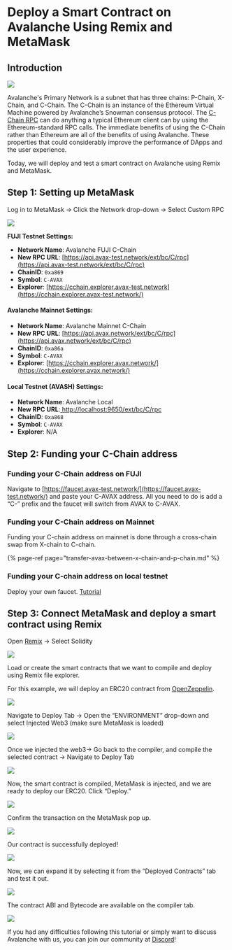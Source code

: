 # Deploy a Smart Contract on Avalanche Using Remix and MetaMask

## Introduction

![](../../../.gitbook/assets/primary-network.png)

Avalanche's Primary Network is a subnet that has three chains: P-Chain, X-Chain, and C-Chain. The C-Chain is an instance of the Ethereum Virtual Machine powered by Avalanche’s Snowman consensus protocol. The [C-Chain RPC](../../apis/contract-chain-c-chain-api.md) can do anything a typical Ethereum client can by using the Ethereum-standard RPC calls. The immediate benefits of using the C-Chain rather than Ethereum are all of the benefits of using Avalanche. These properties that could considerably improve the performance of DApps and the user experience.

Today, we will deploy and test a smart contract on Avalanche using Remix and MetaMask.

## Step 1: Setting up MetaMask

Log in to MetaMask -&gt; Click the Network drop-down -&gt; Select Custom RPC

![](../../../.gitbook/assets/metamask-network-dropdown.png)

**FUJI Testnet Settings:**

* **Network Name**: Avalanche FUJI C-Chain
* **New RPC URL**: [https://api.avax-test.network/ext/bc/C/rpc](https://api.avax-test.network/ext/bc/C/rpc)
* **ChainID**: `0xa869`
* **Symbol**: `C-AVAX`
* **Explorer**: [https://cchain.explorer.avax-test.network](https://cchain.explorer.avax-test.network/)

#### **Avalanche Mainnet Settings:**

* **Network Name**: Avalanche Mainnet C-Chain
* **New RPC URL**: [https://api.avax.network/ext/bc/C/rpc](https://api.avax.network/ext/bc/C/rpc) 
* **ChainID**: `0xa86a`
* **Symbol**: `C-AVAX`
* **Explorer**: [https://cchain.explorer.avax.network/](https://cchain.explorer.avax.network/)

#### **Local Testnet \(AVASH\) Settings:**

* **Network Name**: Avalanche Local
* **New RPC URL**:[ ](http://localhost:9650/ext/bc/C/rpc)[http://localhost:9650/ext/bc/C/rpc](http://localhost:9650/ext/bc/C/rpc)
* **ChainID**: `0xa868`
* **Symbol**: `C-AVAX`
* **Explorer**: N/A

## Step 2: Funding your C-Chain address

### **Funding your C-Chain address on FUJI** <a id="d718"></a>

Navigate to [https://faucet.avax-test.network/](https://faucet.avax-test.network/) and paste your C-AVAX address. All you need to do is add a “C-” prefix and the faucet will switch from AVAX to C-AVAX.

### Funding your C-Chain address on Mainnet <a id="1997"></a>

Funding your C-chain address on mainnet is done through a cross-chain swap from X-chain to C-chain.

{% page-ref page="transfer-avax-between-x-chain-and-p-chain.md" %}

### Funding your C-chain address on local testnet <a id="b5a3"></a>

Deploy your own faucet. [Tutorial](https://medium.com/avalabs/the-ava-platform-tools-pt-2-the-ava-faucet-48f28da57146)

## Step 3: Connect MetaMask and deploy a smart contract using Remix

Open [Remix](https://remix.ethereum.org/) -&gt; Select Solidity

![](../../../.gitbook/assets/remix-file-explorer.png)

Load or create the smart contracts that we want to compile and deploy using Remix file explorer.

For this example, we will deploy an ERC20 contract from [OpenZeppelin](https://openzeppelin.com/contracts).

![](../../../.gitbook/assets/erc20-contract.png)

Navigate to Deploy Tab -&gt; Open the “ENVIRONMENT” drop-down and select Injected Web3 \(make sure MetaMask is loaded\)

![](../../../.gitbook/assets/deploy-and-run-transactions.png)

Once we injected the web3-&gt; Go back to the compiler, and compile the selected contract -&gt; Navigate to Deploy Tab

![](../../../.gitbook/assets/solidity-compiler.png)

Now, the smart contract is compiled, MetaMask is injected, and we are ready to deploy our ERC20. Click “Deploy.”

![](../../../.gitbook/assets/deploy-erc20.png)

Confirm the transaction on the MetaMask pop up.

![](../../../.gitbook/assets/confirm-erc20.png)

Our contract is successfully deployed!

![](../../../.gitbook/assets/published-metadata.png)

Now, we can expand it by selecting it from the “Deployed Contracts” tab and test it out.

![](../../../.gitbook/assets/interact-with-contract.png)

The contract ABI and Bytecode are available on the compiler tab.

![](../../../.gitbook/assets/abi-bytecode.png)

If you had any difficulties following this tutorial or simply want to discuss Avalanche with us, you can join our community at [Discord](https://chat.avalabs.org/)!

